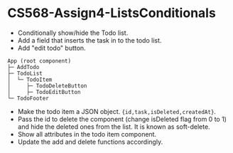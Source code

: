 # CS568-Assign4-ListsConditionals
- Conditionally show/hide the Todo list.
- Add a field that inserts the task in to the todo list.
- Add "edit todo" button. 

```
App (root component)
├─ AddTodo
├─ TodoList
│  └─ TodoItem
│     ├─ TodoDeleteButton
│     ├─ TodoEditButton
└─ TodoFooter
```

- Make the todo item a JSON object. `{id,task,isDeleted,createdAt}`. 
- Pass the id to delete the component (change isDeleted flag from 0 to 1) and hide the deleted ones from the list. It is known as soft-delete.
- Show all attributes in the todo item component.
- Update the add and delete functions accordingly.
